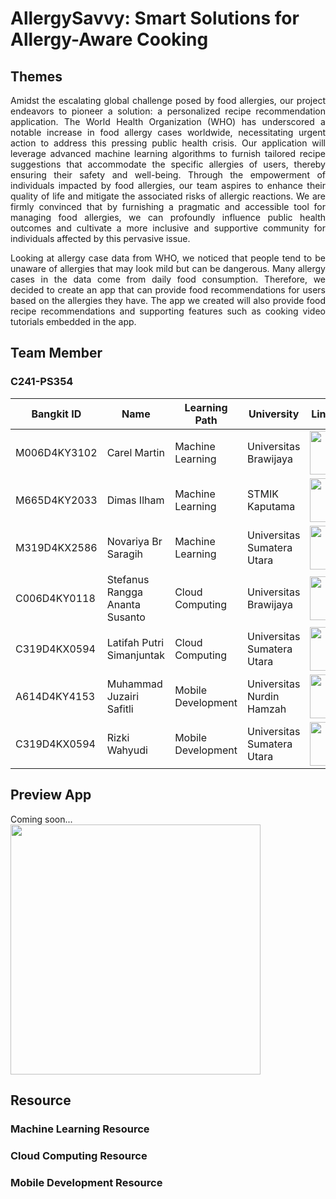# AllergySavvy: Smart Solutions for Allergy-Aware Cooking

## Themes
<p align="justify">Amidst the escalating global challenge posed by food allergies, our project endeavors to pioneer a solution: a personalized recipe recommendation application. The World Health Organization (WHO) has underscored a notable increase in food allergy cases worldwide, necessitating urgent action to address this pressing public health crisis. Our application will leverage advanced machine learning algorithms to furnish tailored recipe suggestions that accommodate the specific allergies of users, thereby ensuring their safety and well-being. Through the empowerment of individuals impacted by food allergies, our team aspires to enhance their quality of life and mitigate the associated risks of allergic reactions. We are firmly convinced that by furnishing a pragmatic and accessible tool for managing food allergies, we can profoundly influence public health outcomes and cultivate a more inclusive and supportive community for individuals affected by this pervasive issue.</p>

<p align="justify">Looking at allergy case data from WHO, we noticed that people tend to be unaware of allergies that may look mild but can be dangerous. Many allergy cases in the data come from daily food consumption. Therefore, we decided to create an app that can provide food recommendations for users based on the allergies they have. The app we created will also provide food recipe recommendations and supporting features such as cooking video tutorials embedded in the app.</p>

## Team Member
### C241-PS354
| Bangkit ID | Name | Learning Path | University |LinkedIn |
| ---      | ---       | ---       | ---       | ---       |
| M006D4KY3102   | Carel Martin | Machine Learning |  Universitas Brawijaya | <a href="https://www.linkedin.com/in/carel-martin/"><img src="https://seeklogo.com/images/L/linkedin-logo-F84AF05CFC-seeklogo.com.png" style="width: 70px;"></a> |
| M665D4KY2033   | Dimas Ilham | Machine Learning | STMIK Kaputama | <a href="https://www.linkedin.com/in/dimas-ilham/"><img src="https://seeklogo.com/images/L/linkedin-logo-F84AF05CFC-seeklogo.com.png" style="width: 70px;"></a> |
| M319D4KX2586   | Novariya Br Saragih | Machine Learning | Universitas Sumatera Utara | <a href="https://www.linkedin.com/in/novariyasaragih/"><img src="https://seeklogo.com/images/L/linkedin-logo-F84AF05CFC-seeklogo.com.png" style="width: 70px;"></a> |
| C006D4KY0118   | Stefanus Rangga Ananta Susanto | Cloud Computing | Universitas Brawijaya | <a href="http://linkedin.com/in/stefanusrangga"><img src="https://seeklogo.com/images/L/linkedin-logo-F84AF05CFC-seeklogo.com.png" style="width: 70px;"></a> |
| C319D4KX0594   | Latifah Putri Simanjuntak | Cloud Computing | Universitas Sumatera Utara |  <a href="https://www.linkedin.com/in/latifah-putri-simanjuntak-31b1432b9/"><img src="https://seeklogo.com/images/L/linkedin-logo-F84AF05CFC-seeklogo.com.png" style="width: 70px;"></a> |
| A614D4KY4153   | Muhammad Juzairi Safitli  | Mobile Development | Universitas Nurdin Hamzah |  <a href="https://www.linkedin.com/in/muhammad-juzairi-safitli-6226a228a/"><img src="https://seeklogo.com/images/L/linkedin-logo-F84AF05CFC-seeklogo.com.png" style="width: 70px;"></a> |
| C319D4KX0594   | Rizki Wahyudi | Mobile Development | Universitas Sumatera Utara |  <a href="https://www.linkedin.com/in/rizki-wahyudi7/"><img src="https://seeklogo.com/images/L/linkedin-logo-F84AF05CFC-seeklogo.com.png" style="width: 70px;"></a> |

## Preview App
Coming soon...
<br>
<img src="https://user-images.githubusercontent.com/74038190/229223263-cf2e4b07-2615-4f87-9c38-e37600f8381a.gif" width="400">

## Resource
### Machine Learning Resource

### Cloud Computing Resource

### Mobile Development Resource
